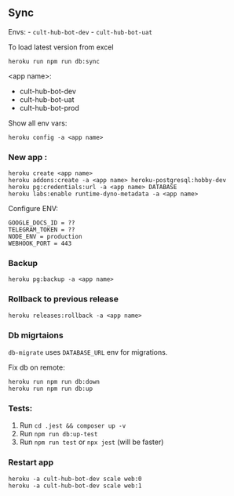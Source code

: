 ## Sync

Envs:
    - `cult-hub-bot-dev`
    - `cult-hub-bot-uat`

To load latest version from excel
```
heroku run npm run db:sync
```

\<app name\>:
- cult-hub-bot-dev
- cult-hub-bot-uat
- cult-hub-bot-prod

Show all env vars:
```
heroku config -a <app name>
```

### New app :
```
heroku create <app name>
heroku addons:create -a <app name> heroku-postgresql:hobby-dev
heroku pg:credentials:url -a <app name> DATABASE
heroku labs:enable runtime-dyno-metadata -a <app name>
```

Configure ENV:
```
GOOGLE_DOCS_ID = ??
TELEGRAM_TOKEN = ??
NODE_ENV = production
WEBHOOK_PORT = 443
```

### Backup
```
heroku pg:backup -a <app name>
```

### Rollback to previous release
```
heroku releases:rollback -a <app name> 
```

### Db migrtaions

`db-migrate` uses `DATABASE_URL` env for migrations.

Fix db on remote:
```
heroku run npm run db:down
heroku run npm run db:up
``` 

### Tests:

1. Run `cd .jest && composer up -v`
2. Run `npm run db:up-test`
3. Run `npm run test` or `npx jest` (will be faster)

### Restart app
```
heroku -a cult-hub-bot-dev scale web:0
heroku -a cult-hub-bot-dev scale web:1

```
